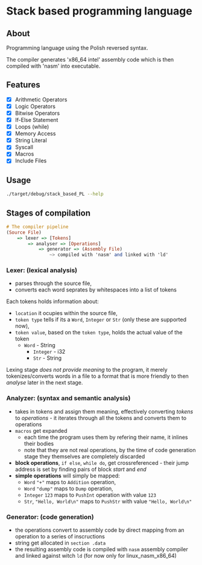 # Stack based programming language

## About

Programming language using the Polish reversed syntax.

The compiler generates 'x86_64 intel' assembly code which is then compiled with 'nasm' into executable.

## Features

- [x] Arithmetic Operators
- [x] Logic Operators
- [x] Bitwise Operators
- [x] If-Else Statement
- [x] Loops (while)
- [x] Memory Access
- [x] String Literal
- [x] Syscall
- [x] Macros
- [x] Include Files

## Usage 

```sh
./target/debug/stack_based_PL --help
```

## Stages of compilation

```hs
# The compiler pipeline
(Source File) 
    => lexer => [Tokens] 
        => analyser => [Operations] 
            => generator => (Assembly File) 
                ~> compiled with 'nasm' and linked with 'ld'
```

### Lexer: (lexical analysis)

- parses through the source file,
- converts each word seprates by whitespaces into a list of tokens

Each tokens holds information about:
- `location` it ocupies within the source file, 
- `token type` tells if its a `Word`, `Integer` or `Str` (only these are supported now),
- `token value`, based on the `token type`, holds the actual value of the token 
    - `Word` - String
        - `Integer` - i32
        - `Str` - String

Lexing stage _does not provide meaning_ to the program, it merely 
tokenizes/converts words in a file to a format that is more friendly to then _analyse_ later in the next stage.

### Analyzer: (syntax and semantic analysis)
- takes in tokens and assign them meaning, effectively converting _tokens_ to _operations_ - it iterates through all the tokens and converts them to operations
- `macros` get expanded
    - each time the program uses them by refering their name, it inlines their bodies 
    - note that they are not real operations, by the time of code generation stage they themselves are completely discarded
- __block operations__, `if else`, `while do`, get crossreferenced - their jump address is set by finding pairs of block _start_ and _end_
- __simple operations__ will simply be mapped:
    - `Word` `"+"` maps to `Addition` operation,
    - `Word` `"dump"` maps to `Dump` operation,
    - `Integer` `123` maps to `PushInt` operation with value `123`
    - `Str`, `"Hello, World\n"` maps to `PushStr` with value `"Hello, World\n"`

### Generator: (code generation)
- the operations convert to assembly code by direct mapping from an operation to a series of inscructions
- string get allocated in `section .data`
- the resulting assembly code is compiled with `nasm` assembly compiler  and linked against witch `ld` (for now only for linux_nasm_x86_64)